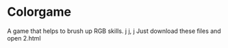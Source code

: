 # Colorgame
A game that helps to brush up RGB skills.
j j, j 
Just download these files and open 2.html
